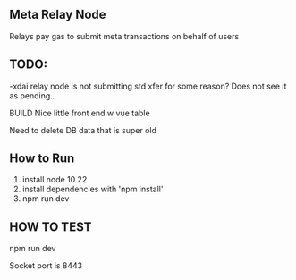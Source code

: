
 ## Meta Relay Node
 
 Relays pay gas to submit meta transactions on behalf of users


 ## TODO: 
-xdai relay node is not submitting std xfer for some reason? Does not see it as pending.. 

  BUILD Nice little front end w vue table 

 Need to delete DB data that is super old 
 



## How to Run
1. install node 10.22
2. install dependencies with 'npm install'
3.  npm run dev

 



## HOW TO TEST
npm run dev


Socket port is 8443